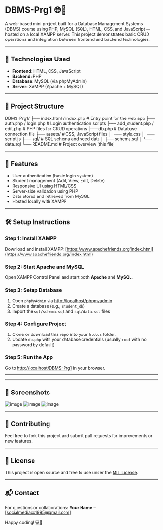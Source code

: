 # DBMS-Prg1 🌐💾

A web-based mini project built for a Database Management Systems (DBMS) course using PHP, MySQL (SQL), HTML, CSS, and JavaScript — hosted on a local XAMPP server. This project demonstrates basic CRUD operations and integration between frontend and backend technologies.

---

## 🚀 Technologies Used

- **Frontend:** HTML, CSS, JavaScript  
- **Backend:** PHP  
- **Database:** MySQL (via phpMyAdmin)  
- **Server:** XAMPP (Apache + MySQL)

---

## 📂 Project Structure

DBMS-Prg1/
├── index.html / index.php # Entry point for the web app
├── auth.php / login.php # Login authentication scripts
├── add_student.php / edit.php # PHP files for CRUD operations
├── db.php # Database connection file
├── assets/ # CSS, JavaScript files
│ ├── style.css
│ └── script.js
├── sql/ # SQL schema and seed data
│ ├── schema.sql
│ └── data.sql
└── README.md # Project overview (this file)


---

## 🎯 Features

- User authentication (basic login system)
- Student management (Add, View, Edit, Delete)
- Responsive UI using HTML/CSS
- Server-side validation using PHP
- Data stored and retrieved from MySQL
- Hosted locally with XAMPP

---

## 🛠️ Setup Instructions

### Step 1: Install XAMPP
Download and install XAMPP: [https://www.apachefriends.org/index.html](https://www.apachefriends.org/index.html)

### Step 2: Start Apache and MySQL
Open XAMPP Control Panel and start both **Apache** and **MySQL**.

### Step 3: Setup Database
1. Open `phpMyAdmin` via [http://localhost/phpmyadmin](http://localhost/phpmyadmin)
2. Create a database (e.g., `student_db`)
3. Import the `sql/schema.sql` and `sql/data.sql` files

### Step 4: Configure Project
1. Clone or download this repo into your `htdocs` folder:
2. Update `db.php` with your database credentials (usually `root` with no password by default)

### Step 5: Run the App
Go to [http://localhost/DBMS-Prg1](http://localhost/DBMS-Prg1) in your browser.

---

---

## 📸 Screenshots

![image](https://github.com/user-attachments/assets/7677cea4-a1bf-4075-93e6-22f7d2ffc311)
![image](https://github.com/user-attachments/assets/895cdd65-f370-4b1f-9ab9-2669ec38e495)
![image](https://github.com/user-attachments/assets/6bd87bb1-86d5-4ec2-a1f3-f36c3c75b929)

---

## 🤝 Contributing

Feel free to fork this project and submit pull requests for improvements or new features.

---

## 📜 License

This project is open source and free to use under the [MIT License](LICENSE).

---

## 📬 Contact

For questions or collaborations:
**Your Name** – [socialmediacc1995@gmail.com]

Happy coding! 💻🧠

